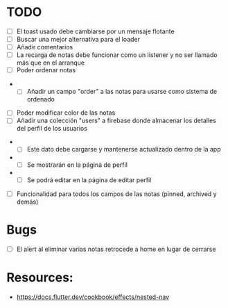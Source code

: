 # TODO
- [ ] El toast usado debe cambiarse por un mensaje flotante
- [ ] Buscar una mejor alternativa para el loader
- [ ] Añadir comentarios
- [ ] La recarga de notas debe funcionar como un listener y no ser llamado más que en el arranque
- [ ] Poder ordenar notas
- - [ ] Añadir un campo "order" a las notas para usarse como sistema de ordenado
- [ ] Poder modificar color de las notas
- [ ] Añadir una colección "users" a firebase donde almacenar los detalles del perfil de los usuarios
- - [ ] Este dato debe cargarse y mantenerse actualizado dentro de la app
- - [ ] Se mostrarán en la página de perfil
- - [ ] Se podrá editar en la página de editar perfil
- [ ] Funcionalidad para todos los campos de las notas (pinned, archived y demás)

# Bugs
- [ ] El alert al eliminar varias notas retrocede a home en lugar de cerrarse

# Resources:
- https://docs.flutter.dev/cookbook/effects/nested-nav